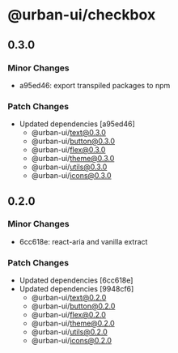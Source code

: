 # @urban-ui/checkbox

## 0.3.0

### Minor Changes

- a95ed46: export transpiled packages to npm

### Patch Changes

- Updated dependencies [a95ed46]
  - @urban-ui/text@0.3.0
  - @urban-ui/button@0.3.0
  - @urban-ui/flex@0.3.0
  - @urban-ui/theme@0.3.0
  - @urban-ui/utils@0.3.0
  - @urban-ui/icons@0.3.0

## 0.2.0

### Minor Changes

- 6cc618e: react-aria and vanilla extract

### Patch Changes

- Updated dependencies [6cc618e]
- Updated dependencies [9948cf6]
  - @urban-ui/text@0.2.0
  - @urban-ui/button@0.2.0
  - @urban-ui/flex@0.2.0
  - @urban-ui/theme@0.2.0
  - @urban-ui/utils@0.2.0
  - @urban-ui/icons@0.2.0

